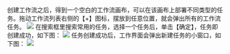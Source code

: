 创建工作流之后，得到一个空白的工作流画布，可以在该画布上部署不同类型的任务。拖动工作流列表右侧的【+】图标，摆放到任意位置，就会弹出所有的工作流任务。
![](https://mc.qcloudimg.com/static/img/0c91d175aa2a9f4b04f05f01cb5f613d/image.png)
在搜索框里搜索常用的任务，选择一个任务后，单击【确定】，任务即创建成功，如下图：
![](https://mc.qcloudimg.com/static/img/7740cd4806d86802ba8e77455a798019/image.png)
任务创建成功后，工作界面会弹出新建任务的小窗口，如下图：
![](https://mc.qcloudimg.com/static/img/831afc14fb4699ad7bdd5806a19f5dca/image.png)